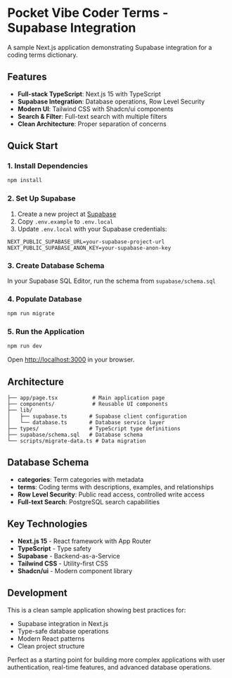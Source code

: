 # Pocket Vibe Coder Terms - Supabase Integration

A sample Next.js application demonstrating Supabase integration for a coding terms dictionary.

## Features

- **Full-stack TypeScript**: Next.js 15 with TypeScript
- **Supabase Integration**: Database operations, Row Level Security
- **Modern UI**: Tailwind CSS with Shadcn/ui components  
- **Search & Filter**: Full-text search with multiple filters
- **Clean Architecture**: Proper separation of concerns

## Quick Start

### 1. Install Dependencies
```bash
npm install
```

### 2. Set Up Supabase
1. Create a new project at [Supabase](https://supabase.com)
2. Copy `.env.example` to `.env.local`
3. Update `.env.local` with your Supabase credentials:
```env
NEXT_PUBLIC_SUPABASE_URL=your-supabase-project-url
NEXT_PUBLIC_SUPABASE_ANON_KEY=your-supabase-anon-key
```

### 3. Create Database Schema
In your Supabase SQL Editor, run the schema from `supabase/schema.sql`

### 4. Populate Database
```bash
npm run migrate
```

### 5. Run the Application
```bash
npm run dev
```

Open [http://localhost:3000](http://localhost:3000) in your browser.

## Architecture

```
├── app/page.tsx           # Main application page
├── components/            # Reusable UI components
├── lib/
│   ├── supabase.ts       # Supabase client configuration
│   └── database.ts       # Database service layer
├── types/                # TypeScript type definitions
├── supabase/schema.sql   # Database schema
└── scripts/migrate-data.ts # Data migration
```

## Database Schema

- **categories**: Term categories with metadata
- **terms**: Coding terms with descriptions, examples, and relationships
- **Row Level Security**: Public read access, controlled write access
- **Full-text Search**: PostgreSQL search capabilities

## Key Technologies

- **Next.js 15** - React framework with App Router
- **TypeScript** - Type safety
- **Supabase** - Backend-as-a-Service
- **Tailwind CSS** - Utility-first CSS
- **Shadcn/ui** - Modern component library

## Development

This is a clean sample application showing best practices for:
- Supabase integration in Next.js
- Type-safe database operations
- Modern React patterns
- Clean project structure

Perfect as a starting point for building more complex applications with user authentication, real-time features, and advanced database operations.
